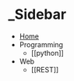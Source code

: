 # \_Sidebar

* [Home](https://github.com/determined6730/public/tree/2e61b9ce7def411a548a927a9fb6bf72bf762c21/Home/README.md)  
* Programming   
  * \[\[python\]\] 
* Web  
  * \[\[REST\]\]

